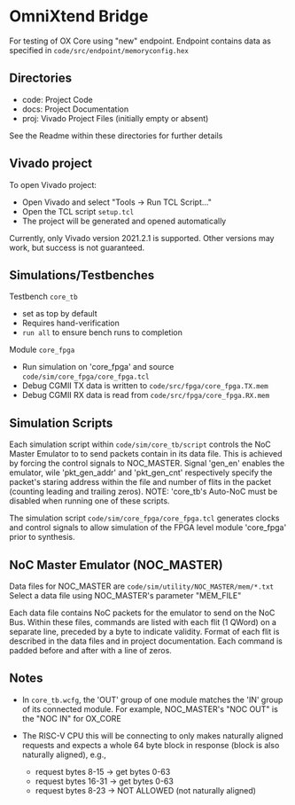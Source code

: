 # OmniXtend Bridge

For testing of OX Core using "new" endpoint.
Endpoint contains data as specified in `code/src/endpoint/memoryconfig.hex`

## Directories
- code: Project Code
- docs: Project Documentation
- proj: Vivado Project Files (initially empty or absent)

See the Readme within these directories for further details

## Vivado project
To open Vivado project:

- Open Vivado and select "Tools -> Run TCL Script..."
- Open the TCL script `setup.tcl`
- The project will be generated and opened automatically

Currently, only Vivado version 2021.2.1 is supported.
Other versions may work, but success is not guaranteed.

## Simulations/Testbenches

Testbench `core_tb`
- set as top by default
- Requires hand-verification
- `run all` to ensure bench runs to completion

Module `core_fpga`
- Run simulation on 'core_fpga' and source `code/sim/core_fpga/core_fpga.tcl`
- Debug CGMII TX data is written to `code/src/fpga/core_fpga.TX.mem`
- Debug CGMII RX data is read from  `code/src/fpga/core_fpga.RX.mem`

## Simulation Scripts

Each simulation script within `code/sim/core_tb/script` controls the NoC Master Emulator to to send packets 
contain in its data file. This is achieved by forcing the control signals to NOC_MASTER. Signal 'gen_en' 
enables the emulator, wile 'pkt_gen_addr' and 'pkt_gen_cnt' respectively specify the packet's staring address 
within the file and number of flits in the packet (counting leading and trailing zeros). 
NOTE: 'core_tb's Auto-NoC must be disabled when running one of these scripts.

The simulation script `code/sim/core_fpga/core_fpga.tcl` generates clocks and control signals to allow 
simulation of the FPGA level module 'core_fpga' prior to synthesis.


## NoC Master Emulator (NOC_MASTER)

Data files for NOC_MASTER are `code/sim/utility/NOC_MASTER/mem/*.txt`
Select a data file using NOC_MASTER's parameter "MEM_FILE"

Each data file contains NoC packets for the emulator to send on the NoC Bus. Within these files, commands
are listed with each flit (1 QWord) on a separate line, preceded by a byte to indicate validity. Format of
each flit is described in the data files and in project documentation. Each command is padded before and
after with a line of zeros.


## Notes

- In `core_tb.wcfg`, the 'OUT' group of one module matches the 'IN' group of its connected module. For example, NOC_MASTER's "NOC OUT" is the "NOC IN" for OX_CORE

- The RISC-V CPU this will be connecting to only makes naturally aligned requests and expects a whole 64 byte block in response (block is also naturally aligned), e.g.,
    - request bytes  8-15 -> get bytes 0-63
    - request bytes 16-31 -> get bytes 0-63
    - request bytes  8-23 -> NOT ALLOWED (not naturally aligned)

